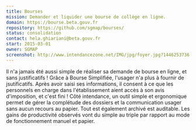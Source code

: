 ```yaml
---
title: Bourses
mission: Demander et liquider une bourse de collège en ligne.
domain: https://bourse.beta.gouv.fr
repository: https://github.com/sgmap/bourses/
status: consolidation
contact: hela.ghiariani@beta.gouv.fr
start: 2015-03-01
owner: SGMAP
screenshot: http://www.intendancezone.net/IMG/jpg/foyer.jpg?1446253736
---
```


Il n'a jamais été aussi simple de réaliser sa demande de bourse en ligne, et sans justificatifs ! Grâce à Bourse Simplifiée, l'usager n'a plus à fournir de jsutificatifs. Après avoir saisi ses informations, il consent à ce que les personnels en charge dans l'établissement aient accès à son avis d'imposition, et c'est fini !
Côté intendance, un outil simple et ergonomique permet de gérer  la complétude des dossiers et la communication usager sans aucun recours au papier. Tout est également archivé est auditable. Les gains de productivité observés vont du simple au triple par rapport au mode de fonctionnement manuel et papier.
